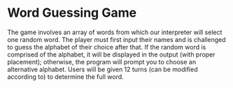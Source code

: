 
# Word Guessing Game

The game involves an array of words from which our interpreter will select one random word. 
The player must first input their names and is challenged to guess the alphabet of their choice after that. 
If the random word is comprised of the alphabet, it will be displayed in the output (with proper placement); 
otherwise, the program will prompt you to choose an alternative alphabet. Users will be given 12 turns (can be modified according to) to determine the full word.
